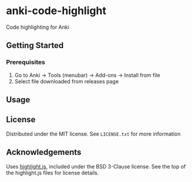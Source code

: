 # anki-code-highlight

Code highlighting for Anki


## Getting Started

### Prerequisites
 
  1. Go to Anki -> Tools (menubar) -> Add-ons -> Install from file  
  2. Select file downloaded from releases page  

## Usage

## License
Distributed under the MIT license. See `LICENSE.txt` for more information


## Acknowledgements
Uses [highlight.js](https://highlightjs.org/), included under the BSD 3-Clause license. See the top of the highlight.js files for license details.
